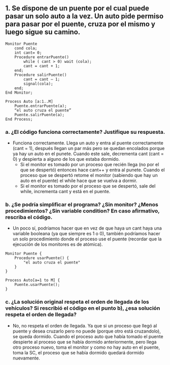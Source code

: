 ## 1. Se dispone de un puente por el cual puede pasar un solo auto a la vez. Un auto pide permiso para pasar por el puente, cruza por el mismo y luego sigue su camino.

```
Monitor Puente
    cond cola;
    int cant= 0;
    Procedure entrarPuente()
        while ( cant > 0) wait (cola);
        cant = cant + 1;
    end;
    Procedure salirPuente()
        cant = cant – 1;
        signal(cola);
    end;
End Monitor;

Process Auto [a:1..M]
    Puente.entrarPuente(a);
    “el auto cruza el puente”
    Puente.salirPuente(a);
End Process;
```

### a. ¿El código funciona correctamente? Justifique su respuesta.

- Funciona correctamente. Llega un auto y entra al puente correctamente (cant = 1), después llegan un par más pero se quedan encolados porque ya hay un auto en el punete. Cuando este sale, decrementa cant (cant = 0) y despierta a alguno de los que estaba dormido.
  - Si el monitor es tomado por un proceso que recién llega (no por el que se despertó) entonces hace cant++ y entra al punete. Cuando el proceso que se despertó retome el monitor (sabiendo que hay un auto en el puente) el while hace que se vuelva a dormir.
  - Si el monitor es tomado por el proceso que se despertó, sale del while, incrementa cant y está en el puente.

### b. ¿Se podría simplificar el programa? ¿Sin monitor? ¿Menos procedimientos? ¿Sin variable condition? En caso afirmativo, rescriba el código.

- Un poco sí, podríamos hacer que en vez de que haya un cant haya una variable booleana (ya que siempre es 1 o 0), también podríamos hacer un solo procedimiento donde el proceso use el puente (recordar que la ejecución de los monitores es de atómica).
```
Monitor Puente {
    Procedure usarPuente() {
        "el auto cruza el puente"
    }
}

Process Auto[a=1 to M] {
    Puente.usarPuente();
}
```

### c. ¿La solución original respeta el orden de llegada de los vehículos? Si rescribió el código en el punto b), ¿esa solución respeta el orden de llegada?

- No, no respeta el orden de llegada. Ya que si un proceso que llegó al puente y desea cruzarlo pero no puede (porque otro está cruzandolo), se queda dormido. Cuando el proceso auto que había tomado el puente despierte al proceso que se había dormido anteriormente, pero llega otro proceso nuevo, toma el monitor y como no hay auto en el puente, toma la SC, el proceso que se había dormido quedará dormido nuevamente.